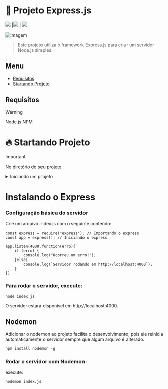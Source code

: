 # 📜 Projeto Express.js
<img src="https://img.shields.io/badge/Express.js-404D59?style=for-the-badge&logo=express" /> |<img src="https://img.shields.io/badge/JavaScript-F7DF1E?style=for-the-badge&logo=javascript&logoColor=black" /> | <img src="https://img.shields.io/badge/Node.js-43853D?style=for-the-badge&logo=node.js&logoColor=white" />

<img src="https://miro.medium.com/v2/resize:fit:1400/1*0xWhD2FQZJT84o7jAAkGRg.jpeg" alt="imagem">

> Este projeto utiliza o framework Express.js para criar um servidor Node.js simples.


## Menu

- [Requisitos](#Requisitos)
- [Startando Projeto](#Startando-Projeto)

## Requisitos
> [!WARNING]
> Node.js
> NPM

# 🔥 Startando Projeto 

> [!IMPORTANT]
> No diretório do seu projeto.

<details>

<summary>Iniciando um projeto</summary>

### Comandos Necessário

Iniciando o npm 
```bash
   npm init
```

Instando dependência
```bash
   npm install
```

Instalando o Express
```bash
   npm install express --save
```
> [!CAUTION]
> Se o nome do projeto for 'Express' dará problemas no futuro.

</details>


# Instalando o Express


### Configuração básica do servidor
Crie um arquivo index.js com o seguinte conteúdo:
```
const express = require("express"); // Importando o express
const app = express(); // Iniciando o express

app.listen(4000,function(erro){
    if (erro) {
        console.log("Ocorreu um erro!");
    }else{
        console.log(`Servidor rodando em http://localhost:4000`);
    }
})

```

### Para rodar o servidor, execute:
```
node index.js
```
O servidor estará disponível em http://localhost:4000.

## Nodemon
Adicionar o nodemon ao projeto facilita o desenvolvimento, pois ele reinicia automaticamente o servidor sempre que algum arquivo é alterado.  
```
npm install nodemon -g
```

### Rodar o servidor com Nodemon:
execute:

```
nodemon index.js
```